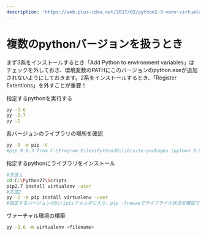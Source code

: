 ```yaml
---
description: 'https://web.plus-idea.net/2017/02/python2-3-venv-virtualenv/'
---
```


# 複数のpythonバージョンを扱うとき

まず3系をインストールするとき「Add Python to environment variables」はチェックを外しておき、環境変数のPATHにこのバージョンのpython.exeが追加されないようにしておきます。2系をインストールするとき、「Register Extentions」を外すことが重要！

指定するpythonを実行する

```bash
py -3.6
py -3.7
py -2
```

各バージョンのライブラリの場所を確認

```bash
py -3 -m pip -V
#pip 9.0.3 from C:\Program Files\Python36\lib\site-packages (python 3.6)
```

指定するpythonにライブラリをインストール

```bash
#方法１
cd C:\Python27\Scripts
pip2.7 install virtualenv -user
#方法2
py -2 -m pip install virtualenv -user
#指定するバージョンのScriptsフォルダに入り、pip -freezeでライブライの状況を確認できる
```

ヴァーチャル環境の構築

```bash
py -3.6 -m virtualenv <filename>
```



